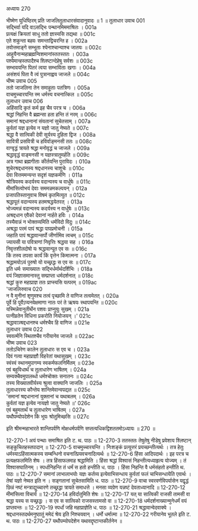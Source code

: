 अध्यायः 270

भीष्मेण युधिष्ठिरम् प्रति जाजलितुलाधारसंवादानुवादः ॥ 1 ॥
तुलाधार उवाच 	001  
सद्भिर्वा यदि वाऽसद्भिः पन्थानमिममाश्रितः ।	001a  
प्रत्यक्षं क्रियतां साधु ततो ज्ञास्यसि तद्यथा ॥	001c  
एते शकुन्ता बहवः समन्ताद्विचरन्ति ह ।	002a  
तवोत्तमाङ्गे सम्भूताः श्येनाश्चान्याश्च जातयः ॥	002c  
आहूयैनान्महाब्रह्मन्विशमानांस्ततस्ततः ।	003a  
पश्येमान्हस्तपादैश्च श्लिष्टान्देहेषु सर्वशः ॥	003c  
सम्भावयन्ति पितरं त्वया सम्भाविताः खगाः ।	004a  
असंशयं पिता वै त्वं पुत्रानाह्वय जाजले ॥	004c  
भीष्म उवाच 	005  
ततो जाजलिना तेन समाहूताः पतत्रिणः ।	005a  
वाचमुच्चारयन्ति स्म धर्मस्य वचनात्किल ॥	005c  
तुलाधार उवाच 	006  
अहिंसादि कृतं कर्म इह चैव परत्र च ।	006a  
श्रद्धां निहन्ति वै ब्रह्मन्सा हता हन्ति तं नरम् ॥	006c  
समानां श्रद्दधानानां संयतानां सुचेतसाम् ।	007a  
कुर्वतां यज्ञ इत्येव न यज्ञो जातु नेष्यते ॥	007c  
श्रद्धा वै सात्विकी देवी सूर्यस्य दुहिता द्विज ।	008a  
सावित्री प्रसवित्री च हविर्वाङ्मनसी ततः ॥	008c  
वाग्वृद्धं त्रायते श्रद्धा मनोवृद्धं च जाजले ।	009a  
श्रद्धावृद्धं वाङ्मनसी न यज्ञस्त्रातुमर्हति ॥	009c  
अत्र गाथा ब्रह्मगीताः कीर्तयन्ति पुराविदः ।	010a  
शुचेरश्रद्दधानस्य श्रद्दधानस्य चाशुचेः ॥	010c  
देवा वित्तममन्यन्त सदृशं यज्ञकर्मणि ।	011a  
श्रोत्रियस्य कदर्यस्य वदान्यस्य च वार्धुषेः ॥	011c  
मीमांसित्वोभयं देवाः सममन्नमकल्पयन् ।	012a  
प्रजापतिस्तानुवाच विषमं कृतमित्युत ॥	012c  
श्रद्धापूतं वदान्यस्य हतमश्रद्धयेतरत् ।	013a  
भोज्यमन्नं वदान्यस्य कदर्यस्य न वार्धुषेः ॥	013c  
अश्रद्दधान एवैको देवानां नार्हते हविः ।	014a  
तस्यैवान्नं न भोक्तव्यमिति धर्मविदो विदुः ॥	014c  
अश्रद्धा परमं पापं श्रद्धा पापप्रमोचनी ।	015a  
जहाति पापं श्रद्धावान्सर्पो जीर्णामिव त्वचम् ॥	015c  
ज्यायसी या पवित्राणां निवृत्तिः श्रद्धया सह ।	016a  
निवृत्तशीलदोषो यः श्रद्धावान्पूत एव सः ॥	016c  
किं तस्य तपसा कार्यं किं वृत्तेन किमात्मना ।	017a  
श्रद्धामयोऽयं पुरुषो यो यच्छ्रद्धः स एव सः ॥	017c  
इति धर्मः समाख्यातः सद्भिर्धर्मार्थदर्शिभिः ।	018a  
वयं जिज्ञासमानास्तु सम्प्राप्ता धर्मदर्शनात् ॥	018c  
श्रद्धां कुरु महाप्राज्ञ ततः प्राप्स्यसि यत्परम् ॥	019ac  
'जाजलिरुवाच 	020  
न वै मुनीनां शृणुमश्च तत्वं पृच्छामि ते वाणिज तत्वमेतत् ।	020a  
पूर्वे हि पूर्वेऽप्यनवेक्षमाणा नातः परं ते ऋषयः स्थापयन्ति ॥	020c  
यस्मिन्नेवानुतीर्थेन पशवः प्राप्नुयुः सुखम् ।	021a  
पत्नीव्रतेन विधिना प्रकरोति नियोजयन् ।'	021c  
श्रद्धावाञ्श्रद्दधानश्च धर्मश्चैव हि वाणिज ॥	021e  
तुलाधार उवाच 	022  
स्ववर्त्मनि स्थितश्चैव गरीयानेव जाजले ॥	022ac  
भीष्म उवाच 	023  
ततोऽचिरेण कालेन तुलाधारः स एव च ।	023a  
दिवं गत्वा महाप्राज्ञौ विहरेतां यथासुखम् ।	023c  
स्वंस्वं स्थानमुपागम्य स्वकर्मफलनिर्मितम् ॥	023e  
एवं बहुविधार्थं च तुलाधारेण भाषितम् ।	024a  
सम्यक्चैवमुपालब्धो धर्मश्चोक्तः सनातनः ॥	024c  
तस्य विख्यातवीर्यस्य श्रुत्वा वाक्यानि जाजलिः ।	025a  
तुलाधारस्य कौन्तेय शान्तिमेवान्वपद्यत ॥	025c  
'समानां श्रद्दधानानां युक्तानां च यथाबलम् ।	026a  
कुर्वतां यज्ञ इत्येव नायज्ञो जातु नेष्यते ॥'	026c  
एवं बहुमतार्थं च तुलाधारेण भाषितम् ।	027a  
यथौपम्योपदेशेन किं भूयः श्रोतुमिच्छसि ॥ 	027c  

इति श्रीमन्महाभारते शान्तिपर्वणि मोक्षधर्मपर्वणि सप्तत्यधिकद्विशततमोऽध्यायः ॥ 270 ॥

12-270-1 अयं पन्थाः समाश्रित इति ट. थ. पाठः ॥ 12-270-3 ततस्ततः तेषुतेषु नीडेषु प्रवेशाय श्लिष्टान् सङ्कुचितहस्तपादान् ॥ 12-270-5 वाचमुच्चारयन्ति । निःशङ्कं प्रत्युत्तरं प्रयच्छन्तीत्यर्थः । तत्र हेतुः धर्मस्याऽहिंसात्मकस्य सम्बन्धिनो वचनात्प्रियवचनादित्यर्थः ॥ 12-270-6 हिंसा आदिपदार्थः । इह परत्र च प्रत्यक्षफलमिति शेषः । तत्र हिंसाफलमाह श्रद्धामिति । हिंसा श्रद्धां विश्वासं निहन्तीत्यध्याहृत्य योज्यम् । तं विश्वासघातिनम् । स्पर्धानिहन्ति तं धर्मं स हतो हन्तीति ध. पाठः । हिंसा निहन्ति वै धर्मसंहतो हन्तीति थ. पाठः ॥ 12-270-7 समानां लाभालाभयोः यज्ञः कर्तव्य इत्येवाभिसन्धाय कुर्वतां फलं चाभिसन्धायेति एवार्थः । तेषां यज्ञो नेष्वत इति न । सङ्गतानां सुचेतसामिति ध. पाठः ॥ 12-270-9 वाचा स्वरवर्णविपर्यासेन यद्वृद्धं छिन्नं नष्टं मन्त्राद्युच्चारणे तच्छ्रद्धा त्रायते समाधत्ते । मनसा व्यग्रेण यन्नष्टं देवताध्यानादि ॥ 12-270-12 मीमांसित्वा विचार्य ॥ 12-270-14 हविर्दातुमिति शेषः ॥ 12-270-17 यत् या सात्विकी राजसी तामसी वा श्रद्धा यस्य स यच्छ्रद्धः । स एव स सात्विको राजसस्तामसो वा ॥ 12-270-18 धर्मदर्शनाख्यान्मुनेधर्मं वयं प्राप्तवन्तः ॥ 12-270-19 स्पर्धां जहि महाप्राज्ञेति ध. पाठः ॥ 12-270-21 श्रद्धावान्वेदवाक्ये । श्रद्दधानस्तदर्थमनुष्ठातुं ममेदं श्रेय इति निश्चयवान् । धर्मो धर्मात्मा ॥ 12-270-22 गरीयानेव भूतले इति ट. थ. पाठः ॥ 12-270-27 यथौपम्योपदेशेन यथावद्दृष्टान्तकीर्तनेन ॥
